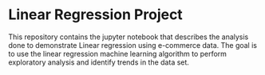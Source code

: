 # Linear Regression Project
This repository contains the jupyter notebook that describes the analysis done to demonstrate Linear regression using e-commerce data. The goal is to use the linear regression machine learning algorithm to perform exploratory analysis and identify trends in the data set.
